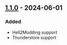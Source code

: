 ## [1.1.0] - 2024-06-01

### Added

- Hell2Modding support
- Thunderstore support

[1.1.0]: https://github.com/gabrielmarx13/extendedaltarofashes/releases/tag/v1.1.0